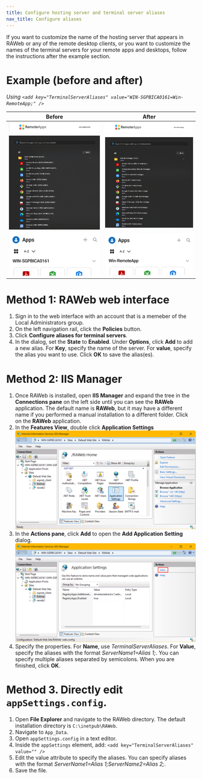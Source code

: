 ```yaml
---
title: Configure hosting server and terminal server aliases
nav_title: Configure aliases
---
```


If you want to customize the name of the hosting server that appears in RAWeb or any of the remote desktop clients, or you want to customize the names of the terminal servers for your remote apps and desktops, follow the instructions after the example section.

# Example (before and after)

_Using `<add key="TerminalServerAliases" value="WIN-SGPBICA0161=Win-RemoteApp;" />`_

| Before                                               | After                                                |
| ---------------------------------------------------- | ---------------------------------------------------- |
| ![image](./70185ca9-b89e-4137-b381-262960d102c0.png) | ![image](./664409eb-6939-4101-a025-e07ea9ed141b.png) |
| ![image](./edbfce9f-c9df-4c52-b353-9efaf027c639.png) | ![image](./21a8dc0c-b148-4512-9901-93408de26f5e.png) |
| ![image](./7528f048-07d8-420a-bc1d-7a16d93a39d3.png) | ![image](./3afa8501-6057-433c-94a8-6b7cb6e26397.png) |

# Method 1: RAWeb web interface

1. Sign in to the web interface with an account that is a memeber of the Local Administrators group.
2. On the left navigation rail, click the **Policies** button.
3. Click **Configure aliases for terminal servers**.
4. In the dialog, set the **State** to **Enabled**. Under **Options**, click **Add** to add a new alias. For **Key**, specify the name of the server. For **value**, specify the alias you want to use. Click **OK** to save the alias(es).

# Method 2: IIS Manager

1. Once RAWeb is installed, open **IIS Manager** and expand the tree in the **Connections pane** on the left side until you can see the **RAWeb** application. The default name is **RAWeb**, but it may have a different name if you performed a manual installation to a different folder. Click on the **RAWeb** application.
2. In the **Features View**, double click **Application Settings**<br/><img width="860" src="./3bd6746a-98db-47f8-9a23-9d9544a7dccf.png" />
3. In the **Actions pane**, click **Add** to open the **Add Application Setting** dialog.<br/><img width="860" src="./8b210a24-3672-438e-a9a6-d76385a2bf23.png" />
4. Specify the properties. For **Name**, use _TerminalServerAliases_. For **Value**, specify the aliases with the format _ServerName1=Alias 1;_. You can specify multiple aliases separated by semicolons. When you are finished, click **OK**.

# Method 3. Directly edit `appSettings.config`.

1. Open **File Explorer** and navigate to the RAWeb directory. The default installation directory is `C:\inetpub\RAWeb`.
2. Navigate to `App_Data`.
3. Open `appSettings.config` in a text editor.
4. Inside the `appSettings` element, add: `<add key="TerminalServerAliases" value="" />`
5. Edit the value attribute to specify the aliases. You can specify aliases with the format _ServerName1=Alias 1;ServerName2=Alias 2;_.
6. Save the file.
